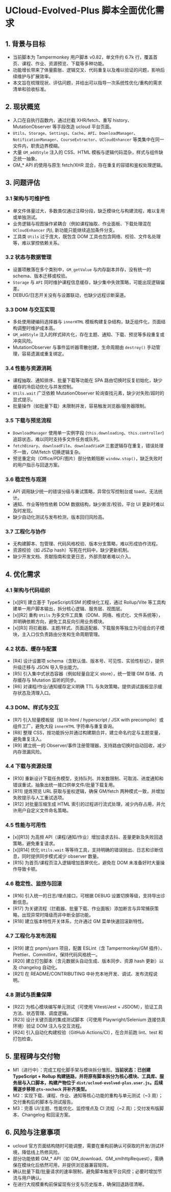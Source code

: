 # UCloud-Evolved-Plus 脚本全面优化需求

## 1. 背景与目标
- 当前脚本为 Tampermonkey 用户脚本 v0.82，单文件约 6.7k 行，覆盖首页、课程、作业、资源预览、下载等多种功能。
- 功能增长带来了体量膨胀、逻辑交叉、代码重复以及难以验证的问题，影响后续维护与扩展效率。
- 本文旨在梳理现状、评估问题，并给出可以指导一次系统性优化/重构的需求清单和验收标准。

## 2. 现状概览
- 入口在自执行函数内，通过拦截 XHR/fetch、重写 history、MutationObserver 等手段改造 ucloud 平台页面。
- `Utils`、`Storage`、`Settings`、`Cache`、`API`、`DownloadManager`、`NotificationManager`、`CourseExtractor`、`UCloudEnhancer` 等类集中在同一文件内，职责边界模糊。
- 大量 `GM_addStyle` 注入的 CSS、HTML 模板与逻辑代码混杂，样式与组件缺乏统一抽象。
- GM_* API 的使用与原生 fetch/XHR 混合，存在重复的容错和鉴权处理逻辑。

## 3. 问题评估

### 3.1 架构与可维护性
- 单文件体量过大，多数类仅通过注释分段，缺乏模块化与构建流程，难以复用或单独测试。
- 业务逻辑与视图操作紧耦合（例如课程抽取、作业面板、下载处理混在 `UCloudEnhancer` 内), 新功能只能继续追加条件分支。
- 工具类 `Utils` 过于庞大，既包含 DOM 工具也包含网络、校验、文件名处理等，难以掌控依赖关系。

### 3.2 状态与数据管理
- 设置项散落在多个类别中，`GM_getValue` 与内存副本并存，没有统一的 schema、版本迁移或校验。
- `Storage` 与 `API` 同时维护课程信息缓存，缺少集中失效策略，可能出现逻辑偏差。
- DEBUG/日志开关没有与设置联动，也缺少远程诊断渠道。

### 3.3 DOM 与交互实现
- 多处使用硬编码选择器与 `innerHTML` 模板构建复杂结构，缺乏组件化，页面结构调整时维护成本高。
- `GM_addStyle` 注入的样式碎片化，存在主题、通知、下载、预览等多段重复或冲突风险。
- MutationObserver 与事件监听器零散创建，生命周期由 `destroy()` 手动管理，容易遗漏或重复绑定。

### 3.4 性能与资源消耗
- 课程抽取、通知排序、批量下载等功能在 SPA 路由切换时反复初始化，缺少缓存的冷启动优化与并发控制。
- `Utils.wait` 广泛依赖 MutationObserver 轮询查找元素，缺少对失败/超时的显式提示。
- 批量操作（如批量下载）未限制并发，容易触发浏览器/服务器限制。

### 3.5 下载与预览流程
- `DownloadManager` 使用单一实例字段 (`this.downloading`、`this.controller`) 追踪状态，难以同时支持多文件任务或队列。
- `fetchBinary`、`downloadFile`、`downloadViaGM` 三套逻辑存在重复，错误处理不一致，GM/fetch 切换逻辑复杂。
- 预览重定向（Office/PDF/图片）部分依赖阻断 `window.stop()`，缺乏失败时的用户指示与回退方案。

### 3.6 稳定性与观测
- API 调用缺少统一的错误分级与重试策略，异常仅写控制台或 toast，无法统计。
- 通知、作业等特性依赖 DOM 数据结构，缺少断言/校验，平台 UI 更新时难以及时发现。
- 缺少自动化测试与发布检测，版本回归风险高。

### 3.7 工程化与协作
- 无构建脚本、包管理、代码风格校验、版本分支策略，难以形成协作流程。
- 资源校验（如 JSZip hash）写死在代码中，缺少更新机制。
- 缺少开发文档、贡献指南和变更日志，外部贡献者难以介入。

## 4. 优化需求

### 4.1 架构与代码组织
- [x][R1] 建立基于 TypeScript/ESM 的模块化工程，通过 Rollup/Vite 等工具构建单一用户脚本输出，拆分核心逻辑、服务层、视图层。
- [x][R2] 重构 `Utils` 为多文件工具集（DOM、网络、格式化、文件系统等），并明确依赖方向，避免工具反向引用业务模块。
- [x][R3] 将拦截器、主题/样式、页面适配器、下载服务等独立为可组合的子模块，主入口仅负责路由分发和生命周期管理。

### 4.2 状态、缓存与配置
- [R4] 设计设置项 schema（含默认值、版本号、可见性、实验性标记），提供升级迁移与 JSON 导入导出能力。
- [R5] 引入集中式状态容器（例如轻量自定义 store），统一管理 GM 存储、内存缓存与 Mutation 监听的同步。
- [R6] 对课程/作业/通知缓存定义明确 TTL 与失效策略，提供调试面板显示缓存状态及清理入口。

### 4.3 DOM、样式与交互
- [R7] 引入轻量模板层（如 lit-html / hyperscript / JSX with precompile）或组件工厂，避免大段 `innerHTML` 字符串与重复查询。
- [R8] 整理 CSS，按功能拆分并通过构建期合并，建立命名约定与主题变量，避免重复注入。
- [R9] 建立统一的 Observer/事件注册管理器，支持路由切换时自动回收，减少内存泄漏风险。

### 4.4 下载与资源处理
- [R10] 重新设计下载任务模型，支持队列、并发数限制、可取消、进度通知和错误重试，抽象出统一接口供单文件/批量下载复用。
- [R11] 提炼预览 URL 获取与鉴权逻辑，确保 GM/fetch 两种模式一致，并增加失败提示与人工重试选项。
- [R12] 对批量压缩生成 HTML 索引的过程进行流式处理，减少内存占用，并允许用户自定义文件命名策略。

### 4.5 性能与可用性
- [x][R13] 为高频 API（课程/通知/作业）增加请求去抖、差量更新及失败回退策略，避免重复请求。
- [x][R14] 优化 `Utils.wait` 等等待工具，支持明确的错误抛出、日志和诊断信息，同时提供同步模式减少 observer 数量。
- [R15] 为首页/课程页注入逻辑增加首屏优化，避免在 DOM 未准备好时大量操作导致卡顿。

### 4.6 稳定性、监控与回滚
- [R16] 引入统一的日志/埋点接口，可根据 DEBUG 设置切换等级，支持导出诊断信息。
- [R17] 为关键流程（拦截器、批量下载、作业面板）添加断言与异常捕获策略，出现异常时降级而非中断全部功能。
- [R18] 建立版本特性开关体系，允许通过 GM 菜单快速回滚新特性。

### 4.7 工程化与发布流程
- [R19] 建立 pnpm/yarn 项目，配置 ESLint（含 Tampermonkey/GM 插件）、Prettier、Commitlint，保持代码风格统一。
- [R20] 建立打包脚本（含元数据头自动生成、版本同步、资源 hash 更新）以及 changelog 自动化。
- [R21] 在 README/CONTRIBUTING 中补充本地开发、调试、发布流程说明。

### 4.8 测试与质量保障
- [R22] 为核心模块编写单元测试（可使用 Vitest/Jest + JSDOM），验证工具方法、状态管理、调度逻辑。
- [R23] 设计关键页面的集成测试脚本（可使用 Playwright/Selenium 连接仿真环境）验证 DOM 注入与交互流程。
- [R24] 引入自动化构建校验（GitHub Actions/CI），在合并前跑 lint、test 和打包检查。

## 5. 里程碑与交付物
- M1（进行中）：完成工程化脚手架与模块拆分雏形。**当前状态：已创建 TypeScript + Rollup 构建链路，并将原有脚本拆分为核心模块、工具库、服务层与入口脚本，构建产物位于 `dist/ucloud-evolved-plus.user.js`。后续需逐步移除 `@ts-nocheck` 并补齐类型。**
- M2：实现下载、课程、作业、通知等核心功能的重构与单元测试（~3 周）；交付重构后的脚本与测试报告。
- M3：完善 UI/主题、性能优化、监控埋点及 CI 流程（~2 周）；交付发布版脚本、Changelog 和回滚方案。

## 6. 风险与注意事项
- ucloud 官方页面结构随时可能调整，需要在重构前确认可获取的开发/测试环境，降低线上热修风险。
- 部分功能依赖 GM_* API（如 GM_download、GM_xmlhttpRequest），需确保在模块化后依然可用，并提供浏览器兼容矩阵。
- 确认批量下载/批量请求的速率限制，避免脚本触发平台风控；必要时增加节流与用户确认。
- 在进行大规模重构前保留现有分支与历史版本，确保回退路径清晰。
